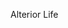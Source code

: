 Alterior Life

<!---
alteriorlife/alteriorlife is a ✨ special ✨ repository because its `README.md` (this file) appears on your GitHub profile.
You can click the Preview link to take a look at your changes.
--->
